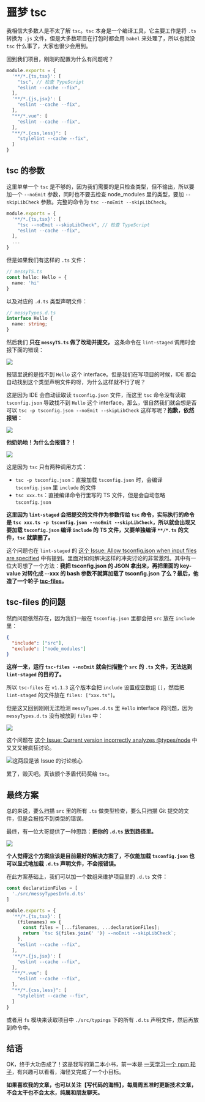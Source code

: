 # 噩梦 tsc

我相信大多数人是不太了解 `tsc`。`tsc` 本身是一个编译工具，它主要工作是将 `.ts` 转换为 `.js` 文件，但是大多数项目在打包时都会用 `babel` 来处理了，所以也就没 `tsc` 什么事了，大家也很少会用到。

回到我们项目，刚刚的配置为什么有问题呢？

```js
module.exports = {
  '**/*.{ts,tsx}': [
    "tsc", // 检查 TypeScript
    "eslint --cache --fix",
  ],
  '**/*.{js,jsx}': [
    "eslint --cache --fix",
  ],
  "**/*.vue": [
    "eslint --cache --fix",
  ],
  "**/*.{css,less}": [
    "stylelint --cache --fix",
  ]
}
```

## tsc 的参数

这里单单一个 `tsc` 是不够的，因为我们需要的是只检查类型，但不输出，所以要加一个 `--noEmit` 参数，同时也不要去检查 node_modules 里的类型，要加 `--skipLibCheck` 参数。完整的命令为 `tsc --noEmit --skipLibCheck`。

```js
module.exports = {
  '**/*.{ts,tsx}': [
    "tsc --noEmit --skipLibCheck", // 检查 TypeScript
    "eslint --cache --fix",
  ],
  ...
}
```

但是如果我们有这样的 `.ts` 文件：

```ts
// messyTS.ts
const hello: Hello = {
  name: 'hi'
}
```

以及对应的 `.d.ts` 类型声明文件：

```ts
// messyTypes.d.ts
interface Hello {
  name: string;
}
```

然后我们 **只在 `messyTS.ts` 做了改动并提交，** 这条命令在 `lint-staged` 调用时会报下面的错误：

![](https://files.mdnice.com/user/24913/9dbc7a42-bde4-4672-910a-1e2973b05545.png)

报错里说的是找不到 `Hello` 这个 interface。但是我们在写项目的时候，IDE 都会自动找到这个类型声明文件的呀，为什么这样就不行了呢？

这是因为 IDE 会自动读取读 `tsconfig.json` 文件，而这里 `tsc` 命令没有读取 `tsconfig.json` 导致找不到 `Hello` 这个 interface。那么，很自然我们就会想是否可以 `tsc -p tsconfig.json --noEmit --skipLibCheck` 这样写呢？**抱歉，依然报错：**

![](https://files.mdnice.com/user/24913/ed8e301c-5cf6-4c79-aaf5-10a2bb27623a.png)

**他奶奶地！为什么会报错？！**

![](https://files.mdnice.com/user/24913/2d0e0fb2-9a4f-4a39-955b-77fa33150b7e.png)

这是因为 `tsc` 只有两种调用方式：

* `tsc -p tsconfig.json`：直接加载 `tsconfig.json` 时，会编译 `tsconfig.json` 里 `include` 的文件
* `tsc xxx.ts`：直接编译命令行里写的 TS 文件，但是会自动忽略 `tsconfig.json`

**这里因为 `lint-staged` 会把提交的文件作为参数传给 `tsc` 命令，实际执行的命令是 `tsc xxx.ts -p tsconfig.json --noEmit --skipLibCheck`，所以就会出现又要加载 `tsconfig.json` 编译 `include` 的 TS 文件，又要单独编译 `**/*.ts` 的文件，`tsc` 就蒙圈了。**

这个问题也在 `lint-staged` 的 [这个 Issue: Allow tsconfig.json when input files are specified](https://github.com/microsoft/TypeScript/issues/27379 "lint-staged 中使用 tsc 的问题") 中有提到。里面对如何解决这样的冲突讨论的非常激烈。其中有一位大哥想了一个方法：**我把 tsconfig.json 的 JSON 拿出来，再把里面的 key-value 对转化成 --xxx 的 bash 参数不就算加载了 tsconfig.json 了么？最后，他造了一个轮子 [tsc-files](https://github.com/gustavopch/tsc-files#readme)。**

## tsc-files 的问题

然而问题依然存在，因为我们一般在 `tsconfig.json` 里都会把 `src` 放在 `include` 里：

```json
{
  "include": ["src"],
  "exclude": ["node_modules"]
}
```

**这样一来，运行 `tsc-files --noEmit` 就会扫描整个 `src` 的 `.ts` 文件，无法达到 `lint-staged` 的目的了。**

所以 `tsc-files` 在 `v1.1.3` 这个版本会把 `include` 设置成空数组 `[]`，然后把 `lint-staged` 的文件放在 `files: ["xxx.ts"]`。

但是这又回到刚刚无法检测 `messyTypes.d.ts` 里 `Hello` interface 的问题，因为 `messyTypes.d.ts` 没有被放到 `files` 中：

![](https://files.mdnice.com/user/24913/9dbc7a42-bde4-4672-910a-1e2973b05545.png)

这个问题在 [这个 Issue: Current version incorrectly analyzes @types/node](https://github.com/gustavopch/tsc-files/issues/20 "tsc-files 问题") 中又又又被疯狂讨论。

![这两段是该 Issue 的讨论核心](https://files.mdnice.com/user/24913/ff67e608-a930-4da8-8c17-f71088f8ef18.png)

累了，毁灭吧。真该颁个矛盾代码奖给 `tsc`。

## 最终方案

总的来说，要么扫描 `src` 里的所有 `.ts` 做类型检查，要么只扫描 Git 提交的文件，但是会报找不到类型的错误。

最终，有一位大哥提供了一种思路：**把你的 `.d.ts` 放到路径里。**

![](https://files.mdnice.com/user/24913/874f716f-0d43-410b-a141-0e14e0b84cbc.png)

**个人觉得这个方案应该是目前最好的解决方案了，不仅能加载 `tsconfig.json` 也可以显式地加载 `.d.ts` 声明文件，不会报错误。**

在此方案基础上，我们可以加一个数组来维护项目里的 `.d.ts` 文件：

```js
const declarationFiles = [
  './src/messyTypesInfo.d.ts'
]

module.exports = {
  '**/*.{ts,tsx}': [
    (filenames) => {
      const files = [...filenames, ...declarationFiles];
      return `tsc ${files.join(' ')} --noEmit --skipLibCheck`;
    },
    "eslint --cache --fix",
  ],
  '**/*.{js,jsx}': [
    "eslint --cache --fix",
  ],
  "**/*.vue": [
    "eslint --cache --fix",
  ],
  "**/*.{css,less}": [
    "stylelint --cache --fix",
  ]
}
```

或者用 `fs` 模块来读取项目中 `./src/typings` 下的所有 `.d.ts` 声明文件，然后再放到命令中。


## 结语

OK，终于大功告成了！这是我写的第二本小书，前一本是 [一天学习一个 npm 轮子](https://github.com/haixiangyan/one-day-one-npm-lib)，有兴趣可以看看，海怪又完成了一个小目标。

**如果喜欢我的文章，也可以关注【写代码的海怪】，每周周五准时更新技术文章，不会太干也不会太水，纯属和朋友聊天。**
